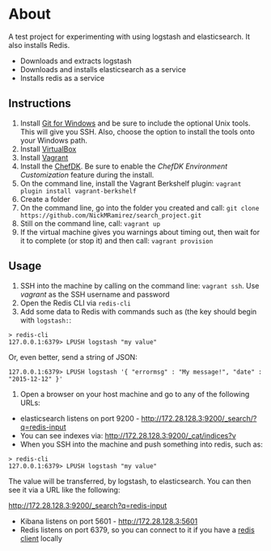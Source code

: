 About
=====

A test project for experimenting with using logstash and elasticsearch. It also installs Redis.

* Downloads and extracts logstash
* Downloads and installs elasticsearch as a service
* Installs redis as a service

Instructions
------------

1. Install [Git for Windows](https://git-scm.com/download/win) and be sure to include the optional Unix tools. This will give you SSH. Also, choose the option to install the tools onto your Windows path.
1. Install [VirtualBox](https://www.virtualbox.org/wiki/Downloads)
1. Install [Vagrant](https://www.vagrantup.com/downloads.html) 
1. Install the [ChefDK](https://downloads.chef.io/chef-dk/windows/ ). Be sure to enable the *ChefDK Environment Customization* feature during the install.
1. On the command line, install the Vagrant Berkshelf plugin: `vagrant plugin install vagrant-berkshelf`
1. Create a folder
1. On the command line, go into the folder you created and call: `git clone https://github.com/NickMRamirez/search_project.git`
1. Still on the command line, call: `vagrant up`
1. If the virtual machine gives you warnings about timing out, then wait for it to complete (or stop it)
 and then call: `vagrant provision`

Usage
-----

1. SSH into the machine by calling on the command line: `vagrant ssh`. Use *vagrant* as the SSH username and password
1. Open the Redis CLI via `redis-cli`
1. Add some data to Redis with commands such as (the key should begin with `logstash:`: 

```
> redis-cli
127.0.0.1:6379> LPUSH logstash "my value"
```

Or, even better, send a string of JSON:

```
127.0.0.1:6379> LPUSH logstash '{ "errormsg" : "My message!", "date" : "2015-12-12" }'
```

1. Open a browser on your host machine and go to any of the following URLs:

* elasticsearch listens on port 9200 -  http://172.28.128.3:9200/_search/?q=redis-input
* You can see indexes via: http://172.28.128.3:9200/_cat/indices?v
* When you SSH into the machine and push something into redis, such as:

```
> redis-cli
127.0.0.1:6379> LPUSH logstash "my value"
```

The value will be transferred, by logstash, to elasticsearch. You can then see it via
a URL like the following:

http://172.28.128.3:9200/_search?q=redis-input

* Kibana listens on port 5601 - http://172.28.128.3:5601
* Redis listens on port 6379, so you can connect to it if you have a [redis client](https://github.com/MSOpenTech/redis/releases) locally
